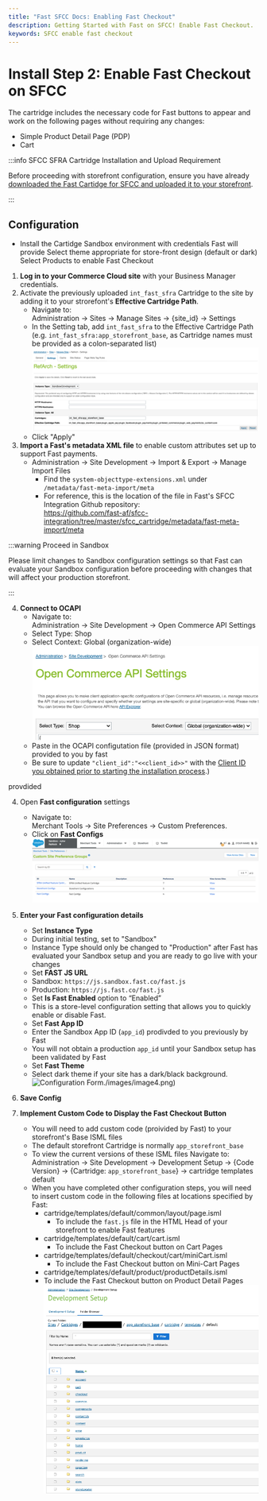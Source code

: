 ```yaml
---
title: "Fast SFCC Docs: Enabling Fast Checkout"
description: Getting Started with Fast on SFCC! Enable Fast Checkout.
keywords: SFCC enable fast checkout
---
```


# Install Step 2: Enable Fast Checkout on SFCC

The cartridge includes the necessary code for Fast buttons to appear and work on the following pages without requiring any changes:

- Simple Product Detail Page (PDP)
- Cart

:::info SFCC SFRA Cartridge Installation and Upload Requirement

Before proceeding with storefront configuration, ensure you have already [downloaded the Fast Cartidge for SFCC and uploaded it to your storefront](./acquire-extension).

:::

## Configuration

- Install the Cartidge Sandbox environment with credentials Fast will provide
  Select theme appropriate for store-front design (default or dark)
  Select Products to enable Fast Checkout

1. **Log in to your Commerce Cloud site** with your Business Manager credentials.
2. Activate the previously uploaded `int_fast_sfra` Cartridge to the site by adding it to your strorefont's **Effective Cartridge Path**.
   - Navigate to: <br />
     Administration → Sites → Manage Sites → {site_id} → Settings
   - In the Setting tab, add `int_fast_sfra` to the Effective Cartridge Path (e.g. `int_fast_sfra:app_storefront_base`, as Cartridge names must be provided as a colon-separated list)
     ![cartridge path](./images/cartridge_path.png)
   - Click "Apply"
3. **Import a Fast's metadata XML file** to enable custom attributes set up to support Fast payments.
   - Administration → Site Development → Import & Export → Manage Import Files
     - Find the `system-objecttype-extensions.xml` under `/metadata/fast-meta-import/meta`
     - For reference, this is the location of the file in Fast's SFCC Integration Github repository: <br/>
       https://github.com/fast-af/sfcc-integration/tree/master/sfcc_cartridge/metadata/fast-meta-import/meta

:::warning Proceed in Sandbox

Please limit changes to Sandbox configuration settings so that Fast can evaluate your Sandbox configuration before proceeding with changes that will affect your production storefront.

:::

4. **Connect to OCAPI**
   - Navigate to: <br />
     Administration → Site Development → Open Commerce API Settings
   - Select Type: Shop
   - Select Context: Global (organization-wide)
     ![Configuration Form](./images/ocapi-settings.png)
   - Paste in the OCAPI configutation file (provided in JSON format) provided to you by fast
   - Be sure to update `"client_id":"<<client_id>>"` with the [Client ID you obtained prior to starting the installation process](../pre-install/requirements).)

provdided

4. Open **Fast configuration** settings

   - Navigate to: <br/>
     Merchant Tools → Site Preferences → Custom Preferences.
   - Click on **Fast Configs**
     !["Configuration Link in the Admin panel](./images/image3.png)

5. **Enter your Fast configuration details**

   - Set **Instance Type**
   - During initial testing, set to "Sandbox"
   - Instance Type should only be changed to "Production" after Fast has evaluated your Sandbox setup and you are ready to go live with your changes
   - Set **FAST JS URL**
   - Sandbox: `https://js.sandbox.fast.co/fast.js`
   - Production: `https://js.fast.co/fast.js`
   - Set **Is Fast Enabled** option to “Enabled”
   - This is a store-level configuration setting that allows you to quickly enable or disable Fast.
   - Set **Fast App ID**
   - Enter the Sandbox App ID (`app_id`) prodivded to you previously by Fast
   - You will not obtain a production `app_id` until your Sandbox setup has been validated by Fast
   - Set **Fast Theme**
   - Select dark theme if your site has a dark/black background.
     ![Configuration Form]()./images/image4.png)

6. **Save Config**

7. **Implement Custom Code to Display the Fast Checkout Button**
   - You will need to add custom code (proivided by Fast) to your storefront's Base ISML files
   - The default storefront Cartridge is normally `app_storefront_base`
   - To view the current versions of these ISML files Navigate to: <br />
     Administration → Site Development → Development Setup → {Code Version} → {Cartridge: `app_storefront_base`} → cartridge templates default
   - When you have completed other configuration steps, you will need to insert custom code in the following files at locations specified by Fast:
     - cartridge/templates/default/common/layout/page.isml
       - To include the `fast.js` file in the HTML Head of your storefront to enable Fast features
     - cartridge/templates/default/cart/cart.isml
       - To include the Fast Checkout button on Cart Pages
     - cartridge/templates/default/checkout/cart/miniCart.isml
       - To include the Fast Checkout button on Mini-Cart Pages
     - cartridge/templates/default/product/productDetails.isml
     - To include the Fast Checkout button on Product Detail Pages
       ![ISML custom code](./images/storefront-isml-custom-code.png)
